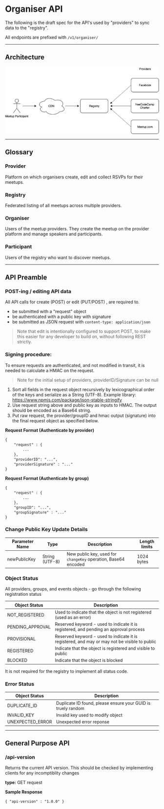 # Organiser API

The following is the draft spec for the API's used by "providers" to sync data to the "registry".

All endpoints are prefixed with `/v1/organiser/` 

---

## Architecture
![architecture diagram](../imgs/Architecture.png)

---

## Glossary

### Provider
Platform on which organisers create, edit and collect RSVPs for their meetups.

### Registry
Federated listing of all meetups across multiple providers.

### Organiser
Users of the meetup providers. They create the meetup on the provider platform and manage speakers and participants.

### Participant
Users of the registry who want to discover meetups.

---

## API Preamble

### POST-ing / editing API data

All API calls for create (POST) or edit (PUT/POST) , are required to.

- be submitted with a "request" object
- be authenticated with a public key with signature
- be submitted as JSON request with `content-type: application/json`

> Note that edit is intentionally configured to support POST, to make this easier for any developer to build on, without following REST strictly.

### Signing procedure:

To ensure requests are authenticated, and not modified in transit, it is needed to calculate a HMAC on the request.

> Note for the initial setup of providers, providerID/Signature can be null

1. Sort all fields in the request object recursively by lexicographical order of the keys and serialize as a String (UTF-8).
Example library: https://www.npmjs.com/package/json-stable-stringify 
2. Use request string above and public key as inputs to HMAC. The output should be encoded as a Base64 string.
3. Put raw request, the provider/groupID and hmac output (signature) into the final request object as specified below. 

**Request Format (Authenticate by provider)**
```
{
	"request" : {
		...
	},
	"providerID": "...",
	"providerSignature" : "..."
}
```

**Request Format (Authenticate by group)**
```
{
	"request" : {
		...
	},
	"groupID": "...",
	"groupSignature" : "..."
}
```

### Change Public Key Update Details

| Parameter Name | Type           | Description                                                    | Length limits   |
|----------------|----------------|----------------------------------------------------------------|-----------------|
| newPublicKey   | String (UTF-8) | New public key, used for `changeKey` operation, Base64 encoded | 1024 bytes      |

### Object Status

All providers, groups, and events objects - go through the following registration status

| Object Status    | Description                                                                                   |
|------------------|-----------------------------------------------------------------------------------------------|
| NOT_REGISTERED   | Used to indicate that the object is not registered (used as an error)                         |
| PENDING_APPROVAL | Reserved keyword - used to indicate it is registered, and pending an approval process         |
| PROVISIONAL      | Reserved keyword - used to indicate it is registered, and may or may not be visible to public |
| REGISTERED       | Indicate that the object is registered and visible to public                                  |
| BLOCKED          | Indicate that the object is blocked                                                           |

It is not required for the registry to implement all status code.

### Error Status

| Object Status    | Description                                                                                   |
|------------------|-----------------------------------------------------------------------------------------------|
| DUPLICATE_ID     | Duplicate ID found, please ensure your GUID is truely random                                  |
| INVALID_KEY      | Invalid key used to modify object                                                             |
| UNEXPECTED_ERROR | Unexpected error reponse                                                                      |

---


## General Purpose API

### /api-version

Returns the current API version. This should be checked by implementing clients for any incomptiblity changes

**type:** GET request

**Sample Response**

```
{ "api-version" : "1.0.0" }
```
